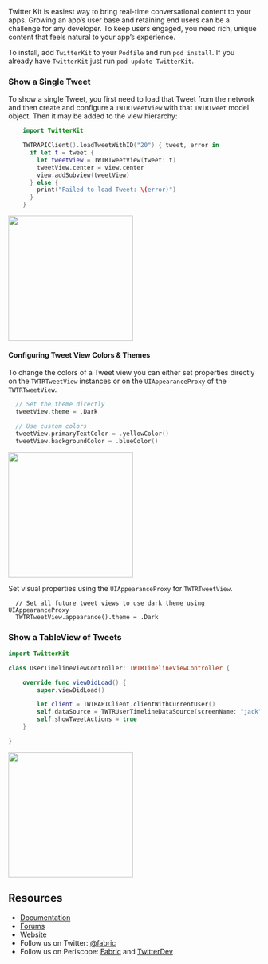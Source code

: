 Twitter Kit is easiest way to bring real-time conversational content to your apps. Growing an app’s user base and retaining end users can be a challenge for any developer. To keep users engaged, you need rich, unique content that feels natural to your app’s experience.

To install, add `TwitterKit` to your `Podfile` and run `pod install`. If you already have `TwitterKit` just run `pod update TwitterKit`.

### Show a Single Tweet

To show a single Tweet, you first need to load that Tweet from the network and then create and configure a `TWTRTweetView` with that `TWTRTweet` model object. Then it may be added to the view hierarchy:

```swift
    import TwitterKit

    TWTRAPIClient().loadTweetWithID("20") { tweet, error in
      if let t = tweet {
        let tweetView = TWTRTweetView(tweet: t)
        tweetView.center = view.center
        view.addSubview(tweetView)
      } else {
        print("Failed to load Tweet: \(error)")
      }
    }
```

<img src="https://docs.fabric.io/apple/_images/show_tweet_compact.png" width="250"/>


#### Configuring Tweet View Colors & Themes
To change the colors of a Tweet view you can either set properties directly on the `TWTRTweetView` instances or on the `UIAppearanceProxy` of the `TWTRTweetView`.

```swift
  // Set the theme directly
  tweetView.theme = .Dark

  // Use custom colors
  tweetView.primaryTextColor = .yellowColor()
  tweetView.backgroundColor = .blueColor()
```

<img src="https://docs.fabric.io/apple/_images/show_tweet_themed.png" width="250"/>



Set visual properties using the `UIAppearanceProxy` for `TWTRTweetView`.

```
  // Set all future tweet views to use dark theme using UIAppearanceProxy
  TWTRTweetView.appearance().theme = .Dark
```

### Show a TableView of Tweets

```swift
import TwitterKit

class UserTimelineViewController: TWTRTimelineViewController {

    override func viewDidLoad() {
        super.viewDidLoad()

        let client = TWTRAPIClient.clientWithCurrentUser()
        self.dataSource = TWTRUserTimelineDataSource(screenName: "jack", APIClient: client)
        self.showTweetActions = true
    }

}
```

<img src="https://docs.fabric.io/apple/_images/list_timeline.png" width="250"/>


## Resources		

 * [Documentation](https://docs.fabric.io/apple/twitter/overview.html)		
 * [Forums](https://twittercommunity.com/c/fabric/twitter)		
 * [Website](https://docs.fabric.io/apple/twitter/overview.html)		
 * Follow us on Twitter: [@fabric](https://twitter.com/fabric)		
 * Follow us on Periscope: [Fabric](https://periscope.tv/fabric) and [TwitterDev](https://periscope.tv/twitterdev)
